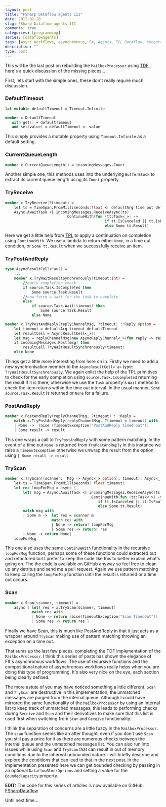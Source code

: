 ```yaml
---
layout: post
title: "FSharp Dataflow agents III"
date: 2012-02-20
slug: FSharp-Dataflow-agents-III
comments: true
categories: [programming]
series: [dataflowagents]
tags: [Async Workflows, asynchronous, F#, Agents, TPL Dataflow, concurrency]
description: ""
type: post
---
```

This will be the last post on rebuilding the `MailboxProcessor` using [TDF](http://msdn.microsoft.com/en-us/devlabs/gg585582), 
here's a quick discussion of the missing pieces...

First, lets start with the simple ones, these don't really require much discussion.

### DefaultTimeout
```fsharp
let mutable defaultTimeout = Timeout.Infinite

member x.DefaultTimeout
   with get() = defaultTimeout
   and set(value) = defaultTimeout <- value
```
This simply provides a mutable property using `Timeout.Infinite` as a default setting.

### CurrentQueueLength
```fsharp
member x.CurrentQueueLength() = incomingMessages.Count 
```
Another simple one, this methods uses into the underlying `BufferBlock` to extract its current queue length using its `Count` property.

### TryReceive
```fsharp
member x.TryReceive(?timeout) = 
    let ts = TimeSpan.FromMilliseconds(float <| defaultArg time out defaultTimeout)
    Async.AwaitTask <| incomingMessages.ReceiveAsync(ts)
                           .ContinueWith(fun (tt:Task<_>) -> 
                                             if tt.IsCanceled || tt.IsFaulted then None
                                             else Some tt.Result)
```
Here we get a little help from [TPL](http://msdn.microsoft.com/en-us/library/dd460717.aspx) to apply a continuation on completion 
using `ContinueWith`.  We use a lambda to return either `None`, in a time out condition, or `Some tt.Result` when we successfully receive an item.  

### TryPostAndReply
```fsharp
type AsyncResultCell<'a>() = 
    ...
	member x.TryWaitResultSynchronously(timeout:int) = 
	    //early completion check
	    if source.Task.IsCompleted then 
	        Some source.Task.Result
	    //now force a wait for the task to complete
	    else 
	        if source.Task.Wait(timeout) then 
	            Some source.Task.Result
	        else None

member x.TryPostAndReply(replyChannelMsg, ?timeout) :'Reply option = 
    let timeout = defaultArg timeout defaultTimeout
    let resultCell = AsyncResultCell<_>()
    let msg = replyChannelMsg(new AsyncReplyChannel<_>(fun reply -> resultCell.RegisterResult(reply)))
    if incomingMessages.Post(msg) then
        resultCell.TryWaitResultSynchronously(timeout)
    else None
```
Things get a little more interesting from here on in.  Firstly we need to add a new synchronisation member to the `AsyncResultCell<'a>` type: `TryWaitResultSynchronously`.   We again enlist the help of the TPL primitives to check for the early completion using `source.Task.IsCompleted` returning the result if it is there, otherwise we use the `Task` property's `Wait` method to check the item returns within the time out interval.  In the usual manner, `Some source.Task.Result` is returned or `None` for a failure.  

### PostAndReply
```fsharp
member x.PostAndReply(replyChannelMsg, ?timeout) : 'Reply = 
    match x.TryPostAndReply(replyChannelMsg, ?timeout = timeout) with
    | None ->  raise (TimeoutException("PostAndReply timed out"))
    | Some result -> result
```
This one wraps a call to `TryPostAndReply` with some pattern matching.  In the event of a time out `None` is returned from `TryPostAndReply` in this instance we raise a `TimeoutException` otherwise we unwrap the result from the option using `| Some result -> result`.

### TryScan
```fsharp
member x.TryScan((scanner: 'Msg -> Async<_> option), timeout): Async<_ option> = 
    let ts = TimeSpan.FromMilliseconds( float timeout)
    let rec loopForMsg = async {
        let! msg = Async.AwaitTask <| incomingMessages.ReceiveAsync(ts)
                                      .ContinueWith(fun (tt:Task<_>) -> 
                                          if tt.IsCanceled || tt.IsFaulted then None
                                          else Some tt.Result)
        match msg with
        | Some m ->  let res = scanner m
                     match res with
                     | None -> return! loopForMsg
                     | Some res -> return! res 
        | None -> return None}                             
    loopForMsg
```
This one also uses the same `ContinueWith` functionality in the recursive `loopForMsg` function, perhaps some 
of these functions could extracted out and refactored but I prefer to keep the code like this to better explain what's going 
on.  The the code is available on GitHub anyway so feel free to clean up any detritus and send me a pull request.  Again we use pattern matching to keep calling the `loopForMsg` function until the result is returned or a time out occurs.  

### Scan
```fsharp
member x.Scan(scanner, timeout) =
    async { let! res = x.TryScan(scanner, timeout)
            match res with
            | None -> return raise(TimeoutException("Scan TimedOut"))
            | Some res -> return res }
```
Finally we have Scan, this is much like PostAndReply in that it just acts as a wrapper around `TryScan` making use of 
pattern matching throwing an exception on a time out.

That sums up the last few pieces, completing the TDF implementation of the `MailboxProcessor`.  I think this series of posts has shown the elegance of F#'s asynchronous workflows.  The use of recursive functions and the compositional nature of asynchronous workflows really helps when you are doing this type of programming.  It's also very nice on the eye, each section being clearly defined.

The more astute of you may have noticed something a little different.  `Scan` and `TryScan` are destructive in this implementation, the unmatched messages are purged from the internal queue.  Although I could have mirrored the same functionality of the `MailboxProcessor` by using an internal list to keep track of unmatched messages, this leads to performing checks during `Receive` and `Scan` and their derivatives to make sure that this list is used first when switching from `Scan` and `Receive` functionality.  

I think the separation of concerns are a little fuzzy in the `MailboxProcessor`.  The `scan` function seems like an after thought, even if you don't use `Scan` you still pay a price for it as there are numerous checks between the internal queue and the unmatched messages list.  You can also run into issues while using `Scan` and `TryScan` that can result in out of memory conditions due to the inherent unbounded nature.  I will briefly describe and explore the conditions that can lead to that in the next post.  In the implementation presented here we can get bounded checking by passing in an optional `DataflowBlockOptions` and setting a value for the `BoundedCapacity` property.  

**EDIT:** The code for this series of articles is now available on GitHub: [FSharpDataflow](https://github.com/7sharp9/FSharpDataflow)

Until next time...
